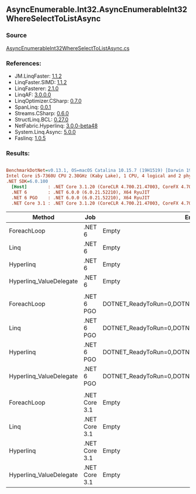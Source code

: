 ﻿## AsyncEnumerable.Int32.AsyncEnumerableInt32WhereSelectToListAsync

### Source
[AsyncEnumerableInt32WhereSelectToListAsync.cs](../LinqBenchmarks/AsyncEnumerable/Int32/AsyncEnumerableInt32WhereSelectToListAsync.cs)

### References:
- JM.LinqFaster: [1.1.2](https://www.nuget.org/packages/JM.LinqFaster/1.1.2)
- LinqFaster.SIMD: [1.1.2](https://www.nuget.org/packages/LinqFaster.SIMD/1.0.3)
- LinqFasterer: [2.1.0](https://www.nuget.org/packages/LinqFasterer/2.1.0)
- LinqAF: [3.0.0.0](https://www.nuget.org/packages/LinqAF/3.0.0.0)
- LinqOptimizer.CSharp: [0.7.0](https://www.nuget.org/packages/LinqOptimizer.CSharp/0.7.0)
- SpanLinq: [0.0.1](https://www.nuget.org/packages/SpanLinq/0.0.1)
- Streams.CSharp: [0.6.0](https://www.nuget.org/packages/Streams.CSharp/0.6.0)
- StructLinq.BCL: [0.27.0](https://www.nuget.org/packages/StructLinq/0.27.0)
- NetFabric.Hyperlinq: [3.0.0-beta48](https://www.nuget.org/packages/NetFabric.Hyperlinq/3.0.0-beta48)
- System.Linq.Async: [5.0.0](https://www.nuget.org/packages/System.Linq.Async/5.0.0)
- Faslinq: [1.0.5](https://www.nuget.org/packages/Faslinq/1.0.5)

### Results:
``` ini

BenchmarkDotNet=v0.13.1, OS=macOS Catalina 10.15.7 (19H1519) [Darwin 19.6.0]
Intel Core i5-7360U CPU 2.30GHz (Kaby Lake), 1 CPU, 4 logical and 2 physical cores
.NET SDK=6.0.100
  [Host]        : .NET Core 3.1.20 (CoreCLR 4.700.21.47003, CoreFX 4.700.21.47101), X64 RyuJIT
  .NET 6        : .NET 6.0.0 (6.0.21.52210), X64 RyuJIT
  .NET 6 PGO    : .NET 6.0.0 (6.0.21.52210), X64 RyuJIT
  .NET Core 3.1 : .NET Core 3.1.20 (CoreCLR 4.700.21.47003, CoreFX 4.700.21.47101), X64 RyuJIT


```
|                  Method |           Job |                                                EnvironmentVariables |       Runtime | Count |     Mean |   Error |   StdDev |        Ratio | RatioSD | Allocated |
|------------------------ |-------------- |-------------------------------------------------------------------- |-------------- |------ |---------:|--------:|---------:|-------------:|--------:|----------:|
|             ForeachLoop |        .NET 6 |                                                               Empty |      .NET 6.0 |   100 | 174.0 ms | 1.72 ms |  1.61 ms |     baseline |         |     22 KB |
|                    Linq |        .NET 6 |                                                               Empty |      .NET 6.0 |   100 | 174.2 ms | 1.30 ms |  1.22 ms | 1.00x slower |   0.01x |     52 KB |
|               Hyperlinq |        .NET 6 |                                                               Empty |      .NET 6.0 |   100 | 173.9 ms | 1.45 ms |  1.29 ms | 1.00x slower |   0.01x |     24 KB |
| Hyperlinq_ValueDelegate |        .NET 6 |                                                               Empty |      .NET 6.0 |   100 | 173.3 ms | 1.87 ms |  1.75 ms | 1.00x faster |   0.01x |     23 KB |
|                         |               |                                                                     |               |       |          |         |          |              |         |           |
|             ForeachLoop |    .NET 6 PGO | DOTNET_ReadyToRun=0,DOTNET_TC_QuickJitForLoops=1,DOTNET_TieredPGO=1 |      .NET 6.0 |   100 | 173.5 ms | 1.18 ms |  1.11 ms |     baseline |         |     22 KB |
|                    Linq |    .NET 6 PGO | DOTNET_ReadyToRun=0,DOTNET_TC_QuickJitForLoops=1,DOTNET_TieredPGO=1 |      .NET 6.0 |   100 | 173.3 ms | 1.46 ms |  1.29 ms | 1.00x faster |   0.01x |     53 KB |
|               Hyperlinq |    .NET 6 PGO | DOTNET_ReadyToRun=0,DOTNET_TC_QuickJitForLoops=1,DOTNET_TieredPGO=1 |      .NET 6.0 |   100 | 173.0 ms | 1.13 ms |  1.01 ms | 1.00x faster |   0.01x |     23 KB |
| Hyperlinq_ValueDelegate |    .NET 6 PGO | DOTNET_ReadyToRun=0,DOTNET_TC_QuickJitForLoops=1,DOTNET_TieredPGO=1 |      .NET 6.0 |   100 | 173.3 ms | 1.96 ms |  1.83 ms | 1.00x faster |   0.01x |     25 KB |
|                         |               |                                                                     |               |       |          |         |          |              |         |           |
|             ForeachLoop | .NET Core 3.1 |                                                               Empty | .NET Core 3.1 |   100 | 174.3 ms | 3.62 ms | 10.66 ms |     baseline |         |     18 KB |
|                    Linq | .NET Core 3.1 |                                                               Empty | .NET Core 3.1 |   100 | 175.1 ms | 1.61 ms |  1.43 ms | 1.11x slower |   0.22x |     52 KB |
|               Hyperlinq | .NET Core 3.1 |                                                               Empty | .NET Core 3.1 |   100 | 176.0 ms | 2.13 ms |  1.99 ms | 1.11x slower |   0.23x |     19 KB |
| Hyperlinq_ValueDelegate | .NET Core 3.1 |                                                               Empty | .NET Core 3.1 |   100 | 174.2 ms | 1.41 ms |  1.25 ms | 1.10x slower |   0.22x |     19 KB |
